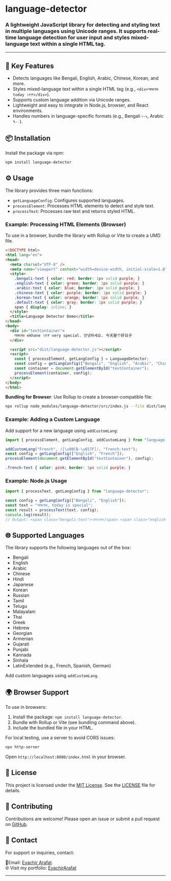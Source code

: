 # language-detector

### A lightweight JavaScript library for detecting and styling text in multiple languages using Unicode ranges. It supports real-time language detection for user input and styles mixed-language text within a single HTML tag.

---

## 🔑 Key Features
- Detects languages like Bengali, English, Arabic, Chinese, Korean, and more.
- Styles mixed-language text within a single HTML tag (e.g., `<div>আজকের today ١٢٣</div>`).
- Supports custom language addition via Unicode ranges.
- Lightweight and easy to integrate in Node.js, browser, and React environments.
- Handles numbers in language-specific formats (e.g., Bengali `০-৯`, Arabic `٠-٩`).

## 📦 Installation

Install the package via npm:

```bash
npm install language-detector
```

## ⚙️ Usage

The library provides three main functions:
- `getLanguageConfig`: Configures supported languages.
- `processElement`: Processes HTML elements to detect and style text.
- `processText`: Processes raw text and returns styled HTML.

### Example: Processing HTML Elements (Browser)

To use in a browser, bundle the library with Rollup or Vite to create a UMD file.

```html
<!DOCTYPE html>
<html lang="en">
<head>
  <meta charset="UTF-8" />
  <meta name="viewport" content="width=device-width, initial-scale=1.0" />
  <style>
    .bengali-text { color: red; border: 1px solid purple; }
    .english-text { color: green; border: 1px solid purple; }
    .arabic-text { color: blue; border: 1px solid purple; }
    .chinese-text { color: purple; border: 1px solid purple; }
    .korean-text { color: orange; border: 1px solid purple; }
    .default-text { color: gray; border: 1px solid purple; }
    span { display: inline; }
  </style>
  <title>Language Detector Demo</title>
</head>
<body>
  <div id="textContainer">
    আজকের ekhane ١٢٣ very special. 안녕하세요. 今天是个好日子
  </div>

  <script src="dist/language-detector.js"></script>
  <script>
    const { processElement, getLangConfig } = LanguageDetector;
    const config = getLangConfig(["Bengali", "English", "Arabic", "Chinese", "Korean"]);
    const container = document.getElementById("textContainer");
    processElement(container, config);
  </script>
</body>
</html>
```

**Bundling for Browser**:
Use Rollup to create a browser-compatible file:

```bash
npx rollup node_modules/language-detector/src/index.js --file dist/language-detector.js --format umd --name LanguageDetector
```

### Example: Adding a Custom Language

Add support for a new language using `addCustomLang`:

```javascript
import { processElement, getLangConfig, addCustomLang } from "language-detector";

addCustomLang("French", /[\u00C0-\u017F]/, "french-text");
const config = getLangConfig(["English", "French"]);
processElement(document.getElementById("textContainer"), config);
```

```css
.french-text { color: pink; border: 1px solid purple; }
```

### Example: Node.js Usage

```javascript
import { processText, getLangConfig } from "language-detector";

const config = getLangConfig(["Bengali", "English"]);
const text = "আজকের, today is special";
const result = processText(text, config);
console.log(result);
// Output: <span class="bengali-text">আজকের</span> <span class="english-text">today</span> <span class="english-text">is special</span>
```

## 🌐 Supported Languages

The library supports the following languages out of the box:

- Bengali
- English
- Arabic
- Chinese
- Hindi
- Japanese
- Korean
- Russian
- Tamil
- Telugu
- Malayalam
- Thai
- Greek
- Hebrew
- Georgian
- Armenian
- Gujarati
- Punjabi
- Kannada
- Sinhala
- LatinExtended (e.g., French, Spanish, German)

Add custom languages using `addCustomLang`.

## 🌍 Browser Support

To use in browsers:

1. Install the package: `npm install language-detector`.
2. Bundle with Rollup or Vite (see bundling command above).
3. Include the bundled file in your HTML.

For local testing, use a server to avoid CORS issues:

```bash
npx http-server
```

Open `http://localhost:8080/index.html` in your browser.

## 📜 License

This project is licensed under the [MIT License](LICENSE). See the [LICENSE](LICENSE) file for details.

## 🤝 Contributing

Contributions are welcome! Please open an issue or submit a pull request on [GitHub](https://github.com/EyachirArafat/language-detector).

## 📧 Contact

For support or inquiries, contact:
 
📧Email: [Eyachir Arafat](mailto:me.eyachirarafat@gmail.com).  
🌐 Visit my portfolio: [EyachirArafat](https://eyachirarafat.vercel.app)


---
